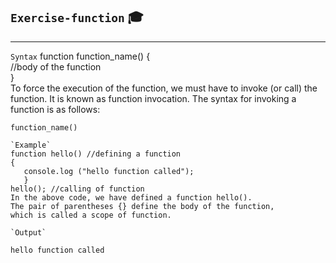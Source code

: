 ## `Exercise-function` 🎓
---
`Syntax`
    function function_name() {  
        //body of the function  
    }   
    To force the execution of the function, we must have to invoke (or call) the function. 
    It is known as function invocation. The syntax for invoking a function is as follows:

    function_name()
    
    `Example`
    function hello() //defining a function  
    {  
       console.log ("hello function called");  
       }  
    hello(); //calling of function  
    In the above code, we have defined a function hello(). 
    The pair of parentheses {} define the body of the function, 
    which is called a scope of function.

    `Output`

    hello function called
